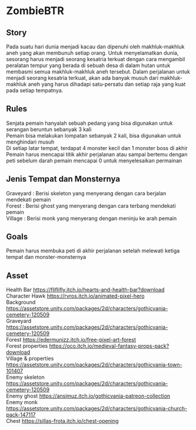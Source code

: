 # ZombieBTR

## Story
Pada suatu hari dunia menjadi kacau dan dipenuhi oleh makhluk-makhluk aneh yang akan membunuh setiap orang. Untuk menyelamatkan dunia, sesorang harus menjadi seorang kesatria terkuat dengan cara mengambil peralatan tempur yang berada di sebuah desa di dalam hutan untuk membasmi semua makhluk-makhluk aneh tersebut. Dalam perjalanan untuk menjadi seorang kesatria terkuat, akan ada banyak musuh dari makhluk-makhluk aneh yang harus dihadapi satu-persatu dan setiap raja yang kuat pada setiap tempatnya.

## Rules
Senjata pemain hanyalah sebuah pedang yang bisa digunakan untuk serangan beruntun sebanyak 3 kali <br />
Pemain bisa melakukan lompatan sebanyak 2 kali, bisa digunakan untuk menghindari musuh <br />
Di setiap latar tempat, terdapat 4 monster kecil dan 1 monster boss di akhir <br />
Pemain harus mencapai titik akhir perjalanan atau sampai bertemu dengan peti sebelum darah pemain mencapai 0 untuk menyelesaikan permainan <br />

## Jenis Tempat dan Monsternya
Graveyard : Berisi skeleton yang menyerang dengan cara berjalan mendekati pemain <br />
Forest : Berisi ghost yang menyerang dengan cara terbang mendekati pemain <br />
Village : Berisi monk yang menyerang dengan meninju ke arah pemain <br />

## Goals
Pemain harus membuka peti di akhir perjalanan setelah melewati ketiga tempat dan monster-monsternya

## Asset
Health Bar https://fliflifly.itch.io/hearts-and-health-bar?download <br />
Character Hawk https://rvros.itch.io/animated-pixel-hero <br />
Background https://assetstore.unity.com/packages/2d/characters/gothicvania-cemetery-120509 <br />
Graveyard https://assetstore.unity.com/packages/2d/characters/gothicvania-cemetery-120509 <br />
Forest https://edermunizz.itch.io/free-pixel-art-forest <br />
Forest properties https://oco.itch.io/medieval-fantasy-props-pack?download <br />
Village & properties https://assetstore.unity.com/packages/2d/characters/gothicvania-town-101407 <br />
Enemy skeleton https://assetstore.unity.com/packages/2d/characters/gothicvania-cemetery-120509 <br />
Enemy ghost https://ansimuz.itch.io/gothicvania-patreon-collection <br />
Enemy monk https://assetstore.unity.com/packages/2d/characters/gothicvania-church-pack-147117 <br />
Chest https://sillas-frota.itch.io/chest-opening <br />
